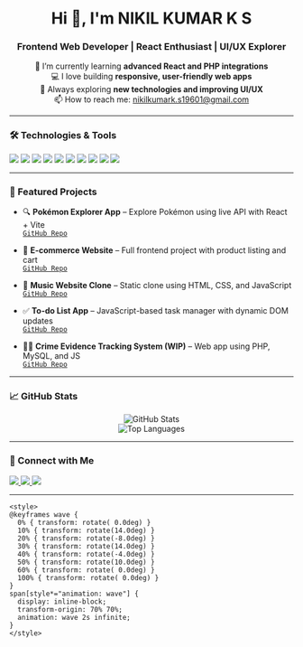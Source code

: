 <!-- GitHub Profile README -->

<h1 align="center">Hi <span style="animation: wave 2s infinite;">👋</span>, I'm NIKIL KUMAR K S </h1>
<h3 align="center">Frontend Web Developer | React Enthusiast | UI/UX Explorer</h3>

<p align="center">
  🌱 I’m currently learning <strong>advanced React and PHP integrations</strong><br>
  💻 I love building <strong>responsive, user-friendly web apps</strong><br>
  🚀 Always exploring <strong>new technologies and improving UI/UX</strong><br>
  📫 How to reach me: <a href="mailto:your.nikilkumark.s19601@gmail.com">nikilkumark.s19601@gmail.com</a>
</p>

---

### 🛠️ Technologies & Tools

<p>
  <img src="https://img.shields.io/badge/HTML5-E34F26?style=for-the-badge&logo=html5&logoColor=white&animation=spin" />
  <img src="https://img.shields.io/badge/CSS3-1572B6?style=for-the-badge&logo=css3&logoColor=white&animation=pulse" />
  <img src="https://img.shields.io/badge/JavaScript-F7DF1E?style=for-the-badge&logo=javascript&logoColor=black&animation=flash" />
  <img src="https://img.shields.io/badge/React-61DAFB?style=for-the-badge&logo=react&logoColor=black&animation=spin" />
  <img src="https://img.shields.io/badge/Vite-646CFF?style=for-the-badge&logo=vite&logoColor=white&animation=pulse" />
  <img src="https://img.shields.io/badge/Tailwind_CSS-38B2AC?style=for-the-badge&logo=tailwind-css&logoColor=white&animation=flash" />
  <img src="https://img.shields.io/badge/PHP-777BB4?style=for-the-badge&logo=php&logoColor=white&animation=spin" />
  <img src="https://img.shields.io/badge/MySQL-4479A1?style=for-the-badge&logo=mysql&logoColor=white&animation=pulse" />
  <img src="https://img.shields.io/badge/Git-F05032?style=for-the-badge&logo=git&logoColor=white&animation=flash" />
  <img src="https://img.shields.io/badge/VSCode-007ACC?style=for-the-badge&logo=visual-studio-code&logoColor=white&animation=spin" />
</p>

---

### 📌 Featured Projects

- 🔍 **Pokémon Explorer App** – Explore Pokémon using live API with React + Vite  
  [`GitHub Repo`](https://github.com/nikilkumarks/PokeMon)

- 🛒 **E-commerce Website** – Full frontend project with product listing and cart  
  [`GitHub Repo`](https://github.com/nikilkumarks/E-Commerc)

- 🎵 **Music Website Clone** – Static clone using HTML, CSS, and JavaScript  
  [`GitHub Repo`](https://github.com/nikilkumarks/Heavenly_music)

- ✅ **To-do List App** – JavaScript-based task manager with dynamic DOM updates  
  [`GitHub Repo`](https://github.com/nikilkumarks/Todo_List_)

- 🕵️‍♂️ **Crime Evidence Tracking System (WIP)** – Web app using PHP, MySQL, and JS  
  [`GitHub Repo`](https://github.com/nikilkumarks/NammaSurakshaHackaton)

---

### 📈 GitHub Stats

<p align="center">
  <img src="https://github-readme-stats.vercel.app/api?username=nikilkumarks&show_icons=true&theme=radical" alt="GitHub Stats" />
  <br/>
  <img src="https://github-readme-stats.vercel.app/api/top-langs/?username=nikilkumarks&layout=compact&theme=radical" alt="Top Languages" />
</p>

---

### 🔗 Connect with Me

<p>
  <a href="https://linkedin.com/in/yourprofile" target="_blank">
    <img src="https://img.shields.io/badge/LinkedIn-0077B5?style=for-the-badge&logo=linkedin&logoColor=white&animation=flash" />
  </a>
  <a href="mailto:nikilkumark.s19601@gmail.com">
    <img src="https://img.shields.io/badge/Email-D14836?style=for-the-badge&logo=gmail&logoColor=white&animation=pulse" />
  </a>
  <a href="https://wondrous-lolly-28fa46.netlify.app/" target="_blank">
    <img src="https://img.shields.io/badge/Portfolio-000000?style=for-the-badge&logo=about-dot-me&logoColor=white&animation=spin" />
  </a>
</p>

---
```
<style>
@keyframes wave {
  0% { transform: rotate( 0.0deg) }
  10% { transform: rotate(14.0deg) }
  20% { transform: rotate(-8.0deg) }
  30% { transform: rotate(14.0deg) }
  40% { transform: rotate(-4.0deg) }
  50% { transform: rotate(10.0deg) }
  60% { transform: rotate( 0.0deg) }
  100% { transform: rotate( 0.0deg) }
}
span[style*="animation: wave"] {
  display: inline-block;
  transform-origin: 70% 70%;
  animation: wave 2s infinite;
}
</style>
```

